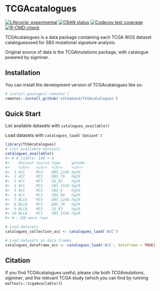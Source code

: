 
<!-- README.md is generated from README.Rmd. Please edit that file -->

# TCGAcatalogues

<!-- badges: start -->

[![Lifecycle:
experimental](https://img.shields.io/badge/lifecycle-experimental-orange.svg)](https://lifecycle.r-lib.org/articles/stages.html#experimental)
[![CRAN
status](https://www.r-pkg.org/badges/version/TCGAcatalogues)](https://CRAN.R-project.org/package=TCGAcatalogues)
[![Codecov test
coverage](https://codecov.io/gh/selkamand/TCGAcatalogues/branch/master/graph/badge.svg)](https://app.codecov.io/gh/selkamand/TCGAcatalogues?branch=master)
[![R-CMD-check](https://github.com/selkamand/TCGAcatalogues/actions/workflows/R-CMD-check.yaml/badge.svg)](https://github.com/selkamand/TCGAcatalogues/actions/workflows/R-CMD-check.yaml)
<!-- badges: end -->

TCGAcatalogues is a data package containing each TCGA WGS dataset
cataloguesosed for SBS mutational signature analysis.

Original source of data is the TCGAmutations package, with catalogue
powered by sigminer.

## Installation

You can install the development version of TCGAcatalogues like so:

``` r
# install.packages('remotes')
remotes::install_github('selkamand/TCGAcatalogues')
```

## Quick Start

List available datasets with `catalogues_available()`

Load datasets with `catalogues_load('dataset')`

``` r
library(TCGAcatalogues)
# List available datasets
catalogues_available()
#> # A tibble: 198 × 4
#>    dataset source type     genome
#>    <chr>   <chr>  <chr>    <chr> 
#>  1 ACC     MC3    DBS_1248 hg19  
#>  2 ACC     MC3    DBS_78   hg19  
#>  3 ACC     MC3    ID_83    hg19  
#>  4 ACC     MC3    SBS_1536 hg19  
#>  5 ACC     MC3    SBS_6    hg19  
#>  6 ACC     MC3    SBS_96   hg19  
#>  7 BLCA    MC3    DBS_1248 hg19  
#>  8 BLCA    MC3    DBS_78   hg19  
#>  9 BLCA    MC3    ID_83    hg19  
#> 10 BLCA    MC3    SBS_1536 hg19  
#> # ℹ 188 more rows

# Load datasets
catalogues_collection_acc <- catalogues_load('ACC')

# Load datasets as data.frames
catalogues_dataframe_acc <- catalogues_load('ACC', dataframe = TRUE)
```

## Citation

If you find TCGAcatalogues useful, please cite both *TCGAmutations*,
*sigminer*, and the relevant TCGA study (which you can find by running
`maftools::tcgaAvailable()`)
